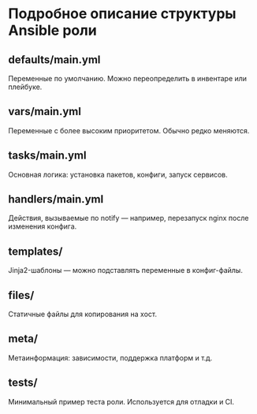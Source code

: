 # Подробное описание структуры Ansible роли

## defaults/main.yml
Переменные по умолчанию. Можно переопределить в инвентаре или плейбуке.

## vars/main.yml
Переменные с более высоким приоритетом. Обычно редко меняются.

## tasks/main.yml
Основная логика: установка пакетов, конфиги, запуск сервисов.

## handlers/main.yml
Действия, вызываемые по notify — например, перезапуск nginx после изменения конфига.

## templates/
Jinja2-шаблоны — можно подставлять переменные в конфиг-файлы.

## files/
Статичные файлы для копирования на хост.

## meta/
Метаинформация: зависимости, поддержка платформ и т.д.

## tests/
Минимальный пример теста роли. Используется для отладки и CI.


